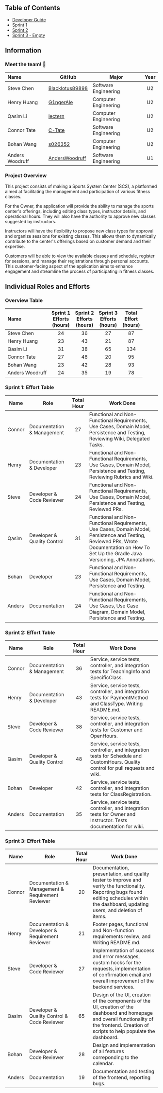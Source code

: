 ## Table of Contents
- [Developer Guide](https://github.com/McGill-ECSE321-Winter2024/project-group-10/wiki/0.1.-Developer-Guide)  
- [Sprint 1](https://github.com/McGill-ECSE321-Winter2024/project-group-10/wiki/1.-Sprint-1)  
- [Sprint 2](https://github.com/McGill-ECSE321-Winter2024/project-group-10/wiki/2.-Sprint-2)  
- [Sprint 3 - Empty]()  

## Information

### Meet the team! 👋
|Name            | GitHub|Major| Year|
| :-------------       | ------- | ------------- | :-------------: |
|Steve Chen|[Blacklotus89898](https://github.com/Blacklotus89898)|Software Engineering|U2|
|Henry Huang|[G1ngerAle](https://github.com/G1ngerAle)|Computer Engineering|U2|
|Qasim Li|[lectern](https://github.com/lectern)|Computer Engineering|U2|
|Connor Tate|[C-Tate](https://github.com/C-Tate)|Software Engineering|U2|
|Bohan Wang|[s026352](https://github.com/s026352)|Computer Engineering|U2|
|Anders Woodruff|[AndersWoodruff](https://github.com/AndersWoodruff)|Software Engineering|U1|

### Project Overview
This project consists of making a Sports System Center (SCS), a platformed aimed at facilitating the management and participation of various fitness classes.

For the Owner, the application will provide the ability to manage the sports center's offerings, including editing class types, instructor details, and operational hours. They will also have the authority to approve new classes suggested by instructors.

Instructors will have the flexibility to propose new class types for approval and organize sessions for existing classes. This allows them to dynamically contribute to the center's offerings based on customer demand and their expertise.

Customers will be able to view the available classes and schedule, register for sessions, and manage their registrations through personal accounts. This customer-facing aspect of the application aims to enhance engagement and streamline the process of participating in fitness classes.

## Individual Roles and Efforts

### Overview Table
| Name            | Sprint 1<br/> Efforts<br/> (hours)| Sprint 2<br/> Efforts<br/> (hours)| Sprint 3<br/> Efforts<br/> (hours)| Total <br/> Effort<br/> (hours)| 
| :-------------         | :-------------: | :-------------: | :-------------: | :-------------: |
| Steve Chen             | 24 | 36 | 27 | 87 
| Henry Huang            | 23 | 43 | 21 | 87 
| Qasim Li               | 31 | 38 | 65 | 134 
| Connor Tate            | 27 | 48 | 20 | 95 
| Bohan Wang             | 23 | 42 | 28 | 93 
| Anders Woodruff        | 24 | 35 | 19 | 78 

### Sprint 1: Effort Table
Name | Role | Total Hour | Work Done
-----|------|:----------:|-----------
Connor | Documentation & Management     | 27 | Functional and Non-Functional Requirements, Use Cases, Domain Model, Persistence and Testing, Reviewing Wiki, Delegated Tasks.
Henry  | Documentation & Developer      | 23 | Functional and Non-Functional Requirements, Use Cases, Domain Model, Persistence and Testing, Reviewing Rubrics and Wiki.
Steve  | Developer & Code Reviewer      | 24 | Functional and Non-Functional Requirements, Use Cases, Domain Model, Persistence and Testing, Reviewed PRs.
Qasim  | Developer & Quality Control    | 31 | Functional and Non-Functional Requirements, Use Cases, Domain Model, Persistence and Testing, Reviewed PRs, Wrote Documentation on How To Set Up the Gradle Java Versioning, JPA Annotations.
Bohan  | Developer                      | 23 | Functional and Non-Functional Requirements, Use Cases, Domain Model, Persistence and Testing.
Anders | Documentation                  | 24 | Functional and Non-Functional Requirements, Use Cases, Use Case Diagram, Domain Model, Persistence and Testing.

### Sprint 2: Effort Table
Name | Role | Total Hour | Work Done
-----|------|:----------:|-----------
Connor | Documentation & Management     | 36 | Service, service tests, controller, and integration tests for TeachingInfo and SpecificClass.
Henry  | Documentation & Developer      | 43 | Service, service tests, controller, and integration tests for PaymentMethod and ClassType. Writing README.md.
Steve  | Developer & Code Reviewer      | 38 | Service, service tests, controller, and integration tests for Customer and OpenHours.
Qasim  | Developer & Quality Control    | 48 | Service, service tests, controller, and integration tests for Schedule and CustomHours. Quality control for pull requests and wiki.
Bohan  | Developer                      | 42 | Service, service tests, controller, and integration tests for ClassRegistration.
Anders | Documentation                  | 35 | Service, service tests, controller, and integration tests for Owner and Instructor. Tests documentation for wiki.

### Sprint 3: Effort Table
Name | Role | Total Hour | Work Done
-----|------|:----------:|-----------
Connor | Documentation & Management & Requirement Reviewer                  | 20 | Documentation, presentation, and quality tester to improve and verify the functionality. Reporting bugs found editing schedules within the dashboard, updating users, and deletion of items.
Henry  | Documentation & Developer & Requirement Reviewer                   | 21 | Footer pages, functional and Non-function requirements review, and Writing README.md.
Steve  | Developer & Code Reviewer                                          | 27 | Implementation of success and error messages, custom hooks for the requests, implementation of confirmation email and overall improvement of the backend services.
Qasim  | Developer & Quality Control & Code Reviewer                        | 65 | Design of the UI, creation of the components of the UI, creation of the dashboard and homepage and overall functionality of the frontend. Creation of scripts to help populate the dashboard.
Bohan  | Developer & Code Reviewer                                          | 28 | Design and implementation of all features correponding to the calendar.
Anders | Documentation                                                      | 19 | Documentation and testing of the frontend, reporting bugs.
